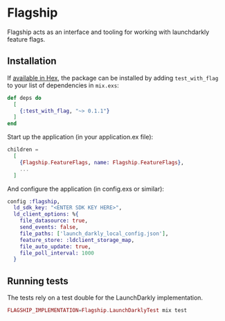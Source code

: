 # Flagship

Flagship acts as an interface and tooling for working with launchdarkly feature flags.

## Installation

If [available in Hex](https://hex.pm/docs/publish), the package can be installed
by adding `test_with_flag` to your list of dependencies in `mix.exs`:

```elixir
def deps do
  [
    {:test_with_flag, "~> 0.1.1"}
  ]
end
```

Start up the application (in your application.ex file):
```elixir
children =
  [
    {Flagship.FeatureFlags, name: Flagship.FeatureFlags},
    ...
  ]
```

And configure the application (in config.exs or similar):
```elixir
config :flagship,
  ld_sdk_key: "<ENTER SDK KEY HERE>",
  ld_client_options: %{
    file_datasource: true,
    send_events: false,
    file_paths: ['launch_darkly_local_config.json'],
    feature_store: :ldclient_storage_map,
    file_auto_update: true,
    file_poll_interval: 1000
  }
```

## Running tests
The tests rely on a test double for the LaunchDarkly implementation.
```elixir
FLAGSHIP_IMPLEMENTATION=Flagship.LaunchDarklyTest mix test
```


